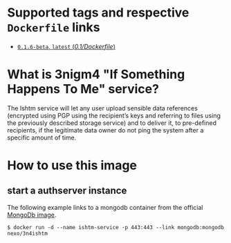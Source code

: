 # Supported tags and respective `Dockerfile` links

-	[`0.1.6-beta`, `latest` (*0.1/Dockerfile*)](https://github.com/nexocrew/docker_3nigm4_ishtmserver/0.1/Dockerfile)

# What is 3nigm4 "If Something Happens To Me" service?
The Ishtm service will let any user upload sensible data references (encrypted using PGP using the recipient’s keys and referring to files using the previously described storage service) and to deliver it, to pre-defined recipients, if the legitimate data owner do not ping the system after a specific amount of time.

# How to use this image

## start a authserver instance

The following example links to a mongodb container from the official [MongoDb image](https://hub.docker.com/_/mongo/).

```console
$ docker run -d --name ishtm-service -p 443:443 --link mongodb:mongodb nexo/3n4ishtm
```

